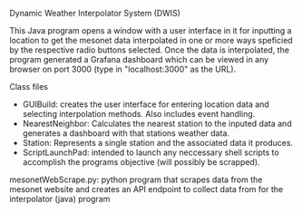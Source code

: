 Dynamic Weather Interpolator System (DWIS)

This Java program opens a window with a user interface in it for inputting a location to get the mesonet data interpolated in one or more ways speficied by the respective radio buttons selected.
Once the data is interpolated, the program generated a Grafana dashboard which can be viewed in any browser on port 3000 (type in "localhost:3000" as the URL). 

Class files
  * GUIBuild: creates the user interface for entering location data and selecting interpolation methods. Also includes event handling.
  * NearestNeighbor: Calculates the nearest station to the inputed data and generates a dashboard with that stations weather data.
  * Station: Represents a single station and the associated data it produces.
  * ScriptLaunchPad: intended to launch any neccessary shell scripts to accomplish the programs objective (will possibly be scrapped).

mesonetWebScrape.py: python program that scrapes data from the mesonet website and creates an API endpoint to collect data from for the interpolator (java) program
